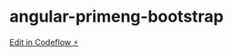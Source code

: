# angular-primeng-bootstrap

[Edit in Codeflow ⚡️](https://stackblitz.com/~/github.com/albertotrunk/angular-primeng-bootstrap)